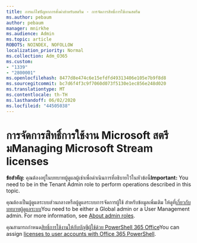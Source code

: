 ```yaml
---
title: การแก้ไขปัญหาการตั้งค่าสําหรับสตรีม - การจัดการสิทธิ์การใช้งานสตรีม
ms.author: pebaum
author: pebaum
manager: mnirkhe
ms.audience: Admin
ms.topic: article
ROBOTS: NOINDEX, NOFOLLOW
localization_priority: Normal
ms.collection: Adm_O365
ms.custom:
- "1339"
- "2800001"
ms.openlocfilehash: 8477d8e474c6e15efdfd49313406e105e7b9f8d8
ms.sourcegitcommit: bc7d6f4f3c9f7060d073f5130e1ec856e248d020
ms.translationtype: MT
ms.contentlocale: th-TH
ms.lasthandoff: 06/02/2020
ms.locfileid: "44505038"
---
```

# <a name="managing-microsoft-stream-licenses"></a><span data-ttu-id="85a1d-102">การจัดการสิทธิ์การใช้งาน Microsoft สตรีม</span><span class="sxs-lookup"><span data-stu-id="85a1d-102">Managing Microsoft Stream licenses</span></span>

<span data-ttu-id="85a1d-103">**ข้อสําคัญ:** คุณต้องอยู่ในบทบาทผู้ดูแลผู้เช่าเพื่อดําเนินการที่อธิบายไว้ในหัวข้อนี้</span><span class="sxs-lookup"><span data-stu-id="85a1d-103">**Important:** You need to be in the Tenant Admin role to perform operations described in this topic.</span></span>

<span data-ttu-id="85a1d-104">คุณต้องเป็นผู้ดูแลระบบส่วนกลางหรือผู้ดูแลระบบการจัดการผู้ใช้ สําหรับข้อมูลเพิ่มเติม ให้ดูที่[เกี่ยวกับบทบาทผู้ดูแลระบบ](https://docs.microsoft.com/microsoft-365/admin/add-users/about-admin-roles)</span><span class="sxs-lookup"><span data-stu-id="85a1d-104">You need to be either a Global admin or a User Management admin. For more information, see [About admin roles](https://docs.microsoft.com/microsoft-365/admin/add-users/about-admin-roles).</span></span>

<span data-ttu-id="85a1d-105">คุณสามารถกําหนด[สิทธิ์การใช้งานให้กับบัญชีผู้ใช้ด้วย PowerShell 365 Office](https://go.microsoft.com/fwlink/p/?linkid=850410)</span><span class="sxs-lookup"><span data-stu-id="85a1d-105">You can assign [licenses to user accounts with Office 365 PowerShell](https://go.microsoft.com/fwlink/p/?linkid=850410).</span></span>
